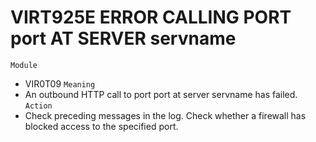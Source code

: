 # VIRT925E ERROR CALLING PORT port AT SERVER servname
`Module`
- VIR0T09
`Meaning`
- An outbound HTTP call to port port at server servname has failed.
`Action`
- Check preceding messages in the log. Check whether a firewall has blocked access to the specified port.
